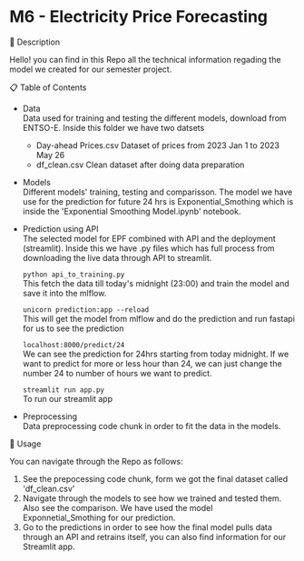 # M6 - Electricity Price Forecasting

🚀 Description

Hello! you can find in this Repo all the technical information regading the model we created for our semester project.


📋 Table of Contents

- Data
<br> Data used for training and testing the different models, download from ENTSO-E. Inside this folder we have two datsets 
  - Day-ahead Prices.csv
     Dataset of prices from 2023 Jan 1 to 2023 May 26
  - df_clean.csv 
    Clean dataset after doing data preparation
    
- Models
<br>Different models' training, testing and comparisson. The model we have use for the prediction for future 24 hrs is Exponential_Smothing which is inside the 'Exponential Smoothing Model.ipynb' notebook. 

- Prediction using API
 <br> The selected model for EPF combined with API and the deployment (streamlit). Inside this we have .py files which has full process from downloading the live data through API to streamlit.
    
    `python api_to_training.py`
   <br> This fetch the data till today's midnight (23:00) and train the model and save it into the mlflow.
   
    `unicorn prediction:app --reload`
   <br> This will get the model from mlflow and do the prediction and run fastapi for us to see the prediction
   
    `localhost:8000/predict/24`
  <br> We can see the prediction for 24hrs starting from today midnight. If we want to predict for more or less hour than 24, we can just change the number 24 to number of hours we want to predict. 
  
    `streamlit run app.py`
  <br> To run our streamlit app
  
  
- Preprocessing
 <br> Data preprocessing code chunk in order to fit the data in the models. 

🔧 Usage

You can navigate through the Repo as follows:

  1. See the prepocessing code chunk, form we got the final dataset called 'df_clean.csv'
  2. Navigate through the models to see how we trained and tested them. Also see the comparison. We have used the model Exponnetial_Smothing for our prediction. 
  3. Go to the predictions in order to see how the final model pulls data through an API and retrains itself, you can also find information for our Streamlit app.
  
